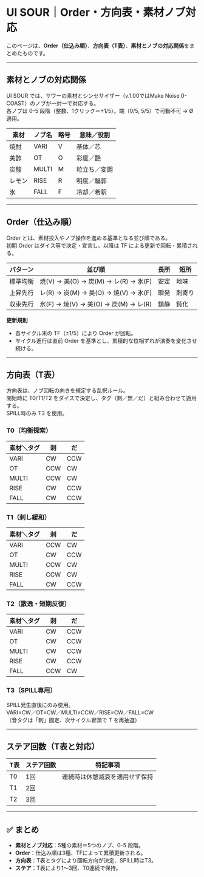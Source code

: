 # UI SOUR｜Order・方向表・素材ノブ対応

このページは、**Order（仕込み順）**、**方向表（T表）**、**素材とノブの対応関係**をまとめたものです。  

---

## 素材とノブの対応関係

UI SOUR では、サワーの素材とシンセサイザー（v.1.00ではMake Noise 0-COAST）のノブが一対一で対応する。  
各ノブは 0–5 段階（整数、1クリック＝±1/5）。端（0/5, 5/5）で可動不可 → Ø適用。

| 素材       | ノブ名   | 略号 | 意味／役割        |
|------------|----------|------|-------------------|
| 焼酎       | VARI     | V    | 基体／芯          |
| 美酢       | OT       | O    | 彩度／艶          |
| 炭酸       | MULTI    | M    | 粒立ち／変調      |
| レモン     | RISE     | R    | 明度／輪郭        |
| 氷         | FALL     | F    | 冷却／希釈        |

---

## Order（仕込み順）

Order とは、素材投入やノブ操作を進める基準となる並び順である。  
初期 Order はダイス等で決定・宣言し、以降は TF による更新で回転・累積される。

| パターン   | 並び順                         | 長所   | 短所   |
|------------|--------------------------------|--------|--------|
| 標準均衡   | 焼(V) → 美(O) → 炭(M) → レ(R) → 氷(F) | 安定   | 地味   |
| 上昇先行   | レ(R) → 炭(M) → 美(O) → 焼(V) → 氷(F) | 瞬発   | 刺寄り |
| 収束先行   | 氷(F) → 焼(V) → 美(O) → 炭(M) → レ(R) | 鎮静   | 鈍化   |

**更新規則**  
- 各サイクル末の TF（±1/5）により Order が回転。  
- サイクル進行は直前 Order を基準とし、累積的な位相ずれが演奏を変化させ続ける。  

---

## 方向表（T表）

方向表は、ノブ回転の向きを規定する乱択ルール。  
開始時に T0/T1/T2 をダイスで決定し、タグ（刺／無／だ）と組み合わせて適用する。  
SPILL時のみ T3 を使用。

### T0（均衡探索）

| 素材＼タグ | 刺   | だ   |
|------------|------|------|
| VARI       | CW   | CCW  |
| OT         | CCW  | CW   |
| MULTI      | CCW  | CW   |
| RISE       | CW   | CCW  |
| FALL       | CW   | CCW  |

### T1（刺し緩和）

| 素材＼タグ | 刺   | だ   |
|------------|------|------|
| VARI       | CCW  | CW   |
| OT         | CW   | CCW  |
| MULTI      | CCW  | CW   |
| RISE       | CCW  | CW   |
| FALL       | CW   | CCW  |

### T2（散逸・短期反復）

| 素材＼タグ | 刺   | だ   |
|------------|------|------|
| VARI       | CW   | CCW  |
| OT         | CW   | CCW  |
| MULTI      | CW   | CCW  |
| RISE       | CW   | CCW  |
| FALL       | CCW  | CW   |

### T3（SPILL専用）

SPILL発生直後にのみ使用。  
VARI=CW／OT=CW／MULTI=CCW／RISE=CW／FALL=CW  
（音タグは「刺」固定、次サイクル冒頭で T を再抽選）

---

## ステア回数（T表と対応）

| T表  | ステア回数 | 特記事項                        |
|------|------------|---------------------------------|
| T0   | 1回        | 連続時は休憩減衰を適用せず保持 |
| T1   | 2回        |                                 |
| T2   | 3回        |                                 |

---

## ✅ まとめ

- **素材とノブ対応**：5種の素材＝5つのノブ、0–5 段階。  
- **Order**：仕込み順は3種、TFによって累積更新される。  
- **方向表**：T表とタグにより回転方向が決定、SPILL時はT3。  
- **ステア**：T表により1〜3回、T0連続で保持。  
